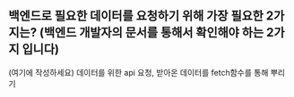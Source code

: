## 백엔드로 필요한 데이터를 요청하기 위해 가장 필요한 2가지는? (백엔드 개발자의 문서를 통해서 확인해야 하는 2가지 입니다)

(여기에 작성하세요)
데이터를 위한 api 요청, 받아온 데이터를 fetch함수를 통해 뿌리기